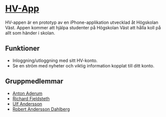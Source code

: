 # [HV-App](https://github.com/mcwolfe/HV_App)

HV-appen är en prototyp av en iPhone-applikation utvecklad åt Högskolan Väst.
Appen kommer att hjälpa studenter på Högskolan Väst att hålla koll på allt som händer i skolan.

## Funktioner
* Inloggning/utloggning med sitt HV-konto.
* Se en ström med nyheter och viktig information kopplat till ditt konto.

## Gruppmedlemmar
* [Anton Aderum](https://github.com/AntonAderum)
* [Richard Fjeldsteth](https://github.com/rickardfjeldseth)
* [Ulf Andersson](https://github.com/mcwolfe)
* [Robert Andersson Dahlberg](https://github.com)